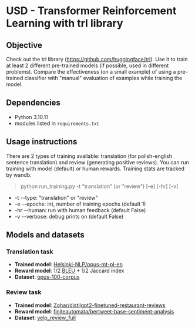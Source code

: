 # USD - Transformer Reinforcement Learning with trl library

## Objective
Check out the trl library (https://github.com/huggingface/trl). Use it to train at least 2 different pre-trained models (if possible, used in different problems). Compare the effectiveness (on a small example) of using a pre-trained classifier with "manual" evaluation of examples while training the model.


## Dependencies
 - Python 3.10.11
 - modules listed in `requirements.txt`

 
## Usage instructions
There are 2 types of training available: translation (for polish-english sentence translation) and review (generating positive reviews). You can run training with model (default) or human rewards. Training stats are tracked by wandb.

> python run_training.py -t "translation" (or "review") [-e] [-hr] [-v]
- -t --type: "translation" or "review"
- -e --epochs: int, number of training epochs (default 1)
- -hr --human: run with human feedback (default False)
- -v --verbose: debug prints on (default False)

## Models and datasets

### Translation task
- **Trained model**: [Helsinki-NLP/opus-mt-pl-en](https://huggingface.co/Helsinki-NLP/opus-mt-pl-en)
- **Reward model**: 1/2 [BLEU](https://huggingface.co/spaces/evaluate-metric/bleu) + 1/2 Jaccard index
- **Dataset**: [opus-100-corpus](https://data.statmt.org/opus-100-corpus/v1.0/supervised/en-pl/)

### Review task
- **Trained model**: [Zohar/distilgpt2-finetuned-restaurant-reviews](https://huggingface.co/Zohar/distilgpt2-finetuned-restaurant-reviews)
- **Reward model**: [finiteautomata/bertweet-base-sentiment-analysis](https://huggingface.co/finiteautomata/bertweet-base-sentiment-analysis)
- **Dataset**: [yelp_review_full](https://huggingface.co/datasets/yelp_review_full)